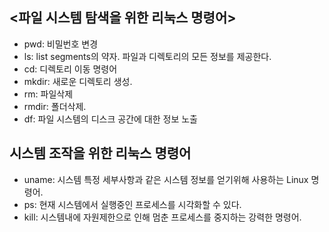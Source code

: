## <파일 시스템 탐색을 위한 리눅스 명령어>
- pwd: 비밀번호 변경
- ls: list segments의 약자. 파일과 디렉토리의 모든 정보를 제공한다.
- cd: 디렉토리 이동 명령어
- mkdir: 새로운 디렉토리 생성.
- rm: 파일삭제
- rmdir: 폴더삭제.
- df: 파일 시스템의 디스크 공간에 대한 정보 노출

## 시스템 조작을 위한 리눅스 명령어
- uname: 시스템 특정 세부사항과 같은 시스템 정보를 얻기위해 사용하는 Linux 명령어.
- ps: 현재 시스템에서 실행중인 프로세스를 시각화할 수 있다.
- kill: 시스템내에 자원제한으로 인해 멈춘 프로세스를 중지하는 강력한 명령어.